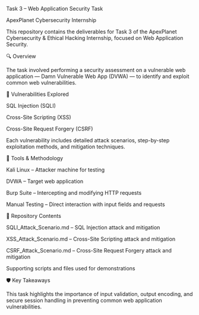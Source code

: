 Task 3 – Web Application Security Task

ApexPlanet Cybersecurity Internship

This repository contains the deliverables for Task 3 of the ApexPlanet Cybersecurity & Ethical Hacking Internship, focused on Web Application Security.

🔍 Overview

The task involved performing a security assessment on a vulnerable web application — Damn Vulnerable Web App (DVWA) — to identify and exploit common web vulnerabilities.

🧠 Vulnerabilities Explored

SQL Injection (SQLI)

Cross-Site Scripting (XSS)

Cross-Site Request Forgery (CSRF)

Each vulnerability includes detailed attack scenarios, step-by-step exploitation methods, and mitigation techniques.

🧰 Tools & Methodology

Kali Linux – Attacker machine for testing

DVWA – Target web application

Burp Suite – Intercepting and modifying HTTP requests

Manual Testing – Direct interaction with input fields and requests

📁 Repository Contents

SQLI_Attack_Scenario.md – SQL Injection attack and mitigation

XSS_Attack_Scenario.md – Cross-Site Scripting attack and mitigation

CSRF_Attack_Scenario.md – Cross-Site Request Forgery attack and mitigation

Supporting scripts and files used for demonstrations

🛡️ Key Takeaways

This task highlights the importance of input validation, output encoding, and secure session handling in preventing common web application vulnerabilities.